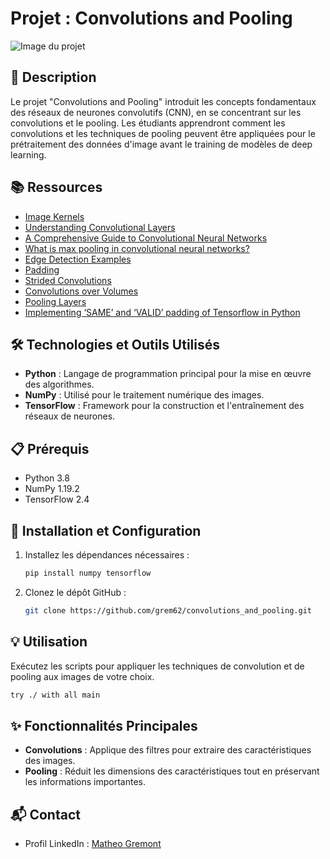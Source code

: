 # Projet : Convolutions and Pooling

![Image du projet](https://docs.ecognition.com/v10.0.2/Resources/Images/ECogUsr/UG_CNN_scheme.png)

## 📝 Description
Le projet "Convolutions and Pooling" introduit les concepts fondamentaux des réseaux de neurones convolutifs (CNN), en se concentrant sur les convolutions et le pooling. Les étudiants apprendront comment les convolutions et les techniques de pooling peuvent être appliquées pour le prétraitement des données d'image avant le training de modèles de deep learning.

## 📚 Ressources
- [Image Kernels](https://example.com/image_kernels)
- [Understanding Convolutional Layers](https://example.com/convolutional_layers)
- [A Comprehensive Guide to Convolutional Neural Networks](https://example.com/cnn_guide)
- [What is max pooling in convolutional neural networks?](https://example.com/max_pooling)
- [Edge Detection Examples](https://example.com/edge_detection)
- [Padding](https://example.com/padding)
- [Strided Convolutions](https://example.com/strided_convolutions)
- [Convolutions over Volumes](https://example.com/convolutions_over_volumes)
- [Pooling Layers](https://example.com/pooling_layers)
- [Implementing ‘SAME’ and ‘VALID’ padding of Tensorflow in Python](https://example.com/tensorflow_padding)

## 🛠️ Technologies et Outils Utilisés
- **Python** : Langage de programmation principal pour la mise en œuvre des algorithmes.
- **NumPy** : Utilisé pour le traitement numérique des images.
- **TensorFlow** : Framework pour la construction et l'entraînement des réseaux de neurones.

## 📋 Prérequis
- Python 3.8
- NumPy 1.19.2
- TensorFlow 2.4

## 🚀 Installation et Configuration
1. Installez les dépendances nécessaires :
   ```bash
   pip install numpy tensorflow
   ```
2. Clonez le dépôt GitHub :
   ```bash
   git clone https://github.com/grem62/convolutions_and_pooling.git
   ```

## 💡 Utilisation
Exécutez les scripts pour appliquer les techniques de convolution et de pooling aux images de votre choix.
```bash
try ./ with all main
```

## ✨ Fonctionnalités Principales
- **Convolutions** : Applique des filtres pour extraire des caractéristiques des images.
- **Pooling** : Réduit les dimensions des caractéristiques tout en préservant les informations importantes.

## 📬 Contact
- Profil LinkedIn : [Matheo Gremont](https://www.linkedin.com/in/matheo-gremont-aa0b41251/)

